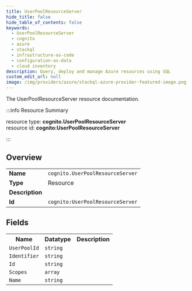```yaml
---
title: UserPoolResourceServer
hide_title: false
hide_table_of_contents: false
keywords:
  - UserPoolResourceServer
  - cognito
  - azure
  - stackql
  - infrastructure-as-code
  - configuration-as-data
  - cloud inventory
description: Query, deploy and manage Azure resources using SQL
custom_edit_url: null
image: /img/providers/azure/stackql-azure-provider-featured-image.png
---
```

The UserPoolResourceServer resource documentation.

:::info Resource Summary

<div class="row">
<div class="providerDocColumn">
<span>resource type:&nbsp;<b>cognito.UserPoolResourceServer</b></span><br />
<span>resource id:&nbsp;<b>cognito:UserPoolResourceServer</b></span><br />
</div>
</div>

:::

## Overview
<table><tbody>
<tr><td><b>Name</b></td><td><code>cognito.UserPoolResourceServer</code></td></tr>
<tr><td><b>Type</b></td><td>Resource</td></tr>
<tr><td><b>Description</b></td><td></td></tr>
<tr><td><b>Id</b></td><td><code>cognito:UserPoolResourceServer</code></td></tr>
</tbody></table>

## Fields
<table><tbody>
<tr><th>Name</th><th>Datatype</th><th>Description</th></tr>
<tr><td><code>UserPoolId</code></td><td><code>string</code></td><td></td></tr><tr><td><code>Identifier</code></td><td><code>string</code></td><td></td></tr><tr><td><code>Id</code></td><td><code>string</code></td><td></td></tr><tr><td><code>Scopes</code></td><td><code>array</code></td><td></td></tr><tr><td><code>Name</code></td><td><code>string</code></td><td></td></tr>
</tbody></table>